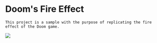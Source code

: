 # Doom's Fire Effect

`This project is a sample with the purpose of replicating the fire effect of the Doom game.`

![](https://media.giphy.com/media/4Hb9wM6OsQZxNDvCiL/giphy.gif)
